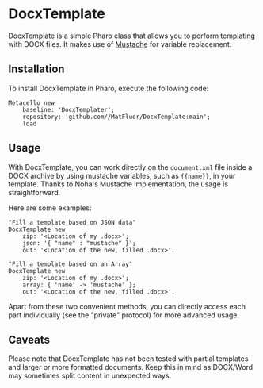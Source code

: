 # DocxTemplate

DocxTemplate is a simple Pharo class that allows you to perform templating with DOCX files. It makes use of [Mustache](https://github.com/noha/mustache) for variable replacement.

## Installation

To install DocxTemplate in Pharo, execute the following code:

```Smalltalk
Metacello new
	baseline: 'DocxTemplater';
	repository: 'github.com//MatFluor/DocxTemplate:main';
	load
```

## Usage

With DocxTemplate, you can work directly on the `document.xml` file inside a DOCX archive by using mustache variables, such as `{{name}}`, in your template. Thanks to Noha's Mustache implementation, the usage is straightforward. 

Here are some examples:

```smalltalk
"Fill a template based on JSON data"
DocxTemplate new 
	zip: '<Location of my .docx>';
	json: '{ "name" : "mustache" }';
	out: '<Location of the new, filled .docx>'.
	
"Fill a template based on an Array"
DocxTemplate new 
	zip: '<Location of my .docx>';
	array: { 'name' -> 'mustache' };
	out: '<Location of the new, filled .docx>'.
```

Apart from these two convenient methods, you can directly access each part individually (see the "private" protocol) for more advanced usage.

## Caveats

Please note that DocxTemplate has not been tested with partial templates and larger or more formatted documents. Keep this in mind as DOCX/Word may sometimes split content in unexpected ways.
